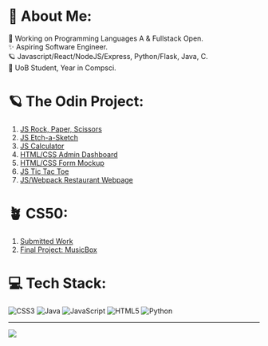 # 💫 About Me:
🔭 Working on Programming Languages A & Fullstack Open.<br>✨ Aspiring Software Engineer.<br>🪐 Javascript/React/NodeJS/Express, Python/Flask, Java, C.<br>💫 UoB Student, Year in Compsci.

# 🪐 The Odin Project:

1. [JS Rock, Paper, Scissors](https://github.com/oriodev/rockpaperscissors)
2. [JS Etch-a-Sketch](https://github.com/oriodev/etch-a-sketch)
3. [JS Calculator](https://github.com/oriodev/myveryfunctionalcalculator)
4. [HTML/CSS Admin Dashboard](https://github.com/oriodev/admindashboard)
5. [HTML/CSS Form Mockup](https://github.com/oriodev/mockupform)
6. [JS Tic Tac Toe](https://github.com/oriodev/tictactoe)
7. [JS/Webpack Restaurant Webpage](https://github.com/oriodev/restaurantpage)

# 🪴 CS50:

1. [Submitted Work](https://github.com/code50/93719767)
2. [Final Project: MusicBox](https://github.com/oriodev/musicbox)

# 💻 Tech Stack:
![CSS3](https://img.shields.io/badge/css3-%231572B6.svg?style=for-the-badge&logo=css3&logoColor=white) ![Java](https://img.shields.io/badge/java-%23ED8B00.svg?style=for-the-badge&logo=java&logoColor=white) ![JavaScript](https://img.shields.io/badge/javascript-%23323330.svg?style=for-the-badge&logo=javascript&logoColor=%23F7DF1E) ![HTML5](https://img.shields.io/badge/html5-%23E34F26.svg?style=for-the-badge&logo=html5&logoColor=white) ![Python](https://img.shields.io/badge/python-3670A0?style=for-the-badge&logo=python&logoColor=ffdd54)

---
[![](https://visitcount.itsvg.in/api?id=oriodev&icon=0&color=0)](https://visitcount.itsvg.in)

<!-- Proudly created with GPRM ( https://gprm.itsvg.in ) -->
